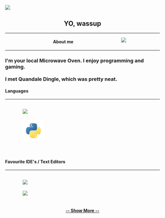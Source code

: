 <img src="https://i.imgur.com/lRzzpEU.png"></img>

<div align="center">
<h2>
        YO, wassup
        <br/>
</h2>
</div>
<hr>

<a href="#">
    <img src="https://avatars.githubusercontent.com/u/110173721?s=400&u=101f1578b2bd20efb7bb7569a562b3e9fd3fe146&v=4" align="right" width="25%" />
</a>

<div align="center">

#### About me

</div>

<hr>
<h3>
    I'm your local Microwave Oven. I enjoy programming and gaming. <br/>
    <br/>
    I met Quandale Dingle, which was pretty neat. <br/>
</h3>

#### Languages

<hr>
<div align="left"> 
    <code>
        <img height="70" src="https://logos-marques.com/wp-content/uploads/2021/03/Java-Logo-1536x868.png">
    </code>
        &nbsp;
    <code>
        <img height="70" src="https://raw.githubusercontent.com/github/explore/80688e429a7d4ef2fca1e82350fe8e3517d3494d/topics/python/python.png">
    </code>
<br/><br/>

#### Favourite IDE's / Text Editors

<hr>
<div align="left">
    <code>
        <img height="70" src="https://external-content.duckduckgo.com/iu/?u=https%3A%2F%2Fcode.visualstudio.com%2Fassets%2Fimages%2Fcode-stable.png&f=1&nofb=1">
    </code>
         &nbsp;
    <code>
        <img height="70" src="https://external-content.duckduckgo.com/iu/?u=https%3A%2F%2Fwww.mindrops.com%2Fimages%2Ftechnology-icon%2Feclipse-logo.png&f=1&nofb=1">
    </code>
    <br/>
</div>

<h4 align="center">
  <a href="https://github.com/TheMicrowaveOven?tab=repositories" title="Show Repositories"> 
    -- Show More -- 
 </a>
</h4>
